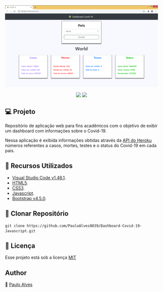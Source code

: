 ![Screenshot](https://github.com/PauloAlves8039/Dashboard-Covid-19-Javascript/blob/master/assets/img/screenshot.png)

<p align="center">
<a href="https://getbootstrap.com/docs/4.5/getting-started/introduction/"><img src="https://img.shields.io/badge/bootstrap-v4.5.0-blueviolet"></a>
<a href="https://developer.mozilla.org/pt-BR/docs/Web/JavaScript"><img src="https://img.shields.io/badge/javascript-MDN-blue"></a>
</p>

## :computer: Projeto
Repositório de aplicação web para fins acadêmicos com o objetivo de exibir um dashboard com informações sobre o Covid-19.

Nessa aplicação é exibida informações obtidas através da [API do Heroku](http://coronavirus-19-api.herokuapp.com/countries)
números referentes a casos, mortes, testes e o status do Covid-19 em cada país.  

## :wrench: Recursos Utilizados
- [Visual Studio Code v1.46.1](https://code.visualstudio.com/).
- [HTML5](https://www.w3schools.com/html/).
- [CSS3](https://www.w3schools.com/css/).
- [Javascript](https://developer.mozilla.org/pt-BR/docs/Web/JavaScript).
- [Bootstrap v4.5.0](https://getbootstrap.com/docs/4.5/getting-started/introduction/).

## :floppy_disk: Clonar Repositório

```git clone https://github.com/PauloAlves8039/Dashboard-Covid-19-Javascript.git```

## :pencil: Licença
Esse projeto está sob a licença [MIT](https://github.com/PauloAlves8039/Dashboard-Covid-19-Javascript/blob/master/LICENSE.md)

## Author
:boy: [Paulo Alves](https://github.com/PauloAlves8039)

